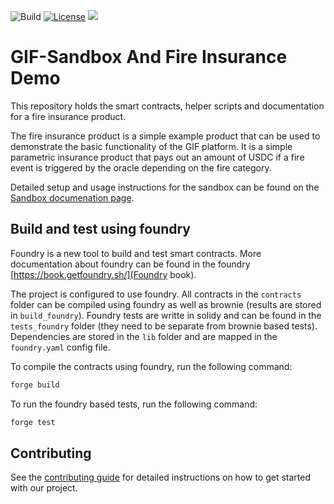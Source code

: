 ![Build](https://github.com/etherisc/gif-sandbox/actions/workflows/build.yml/badge.svg)
[![License](https://img.shields.io/badge/License-Apache_2.0-blue.svg)](https://opensource.org/licenses/Apache-2.0)
[![](https://dcbadge.vercel.app/api/server/cVsgakVG4R?style=flat)](https://discord.gg/Qb6ZjgE8)

# GIF-Sandbox And Fire Insurance Demo

This repository holds the smart contracts, helper scripts and documentation for a fire insurance product.

The fire insurance product is a simple example product that can be used to demonstrate the basic functionality of the GIF platform. 
It is a simple parametric insurance product that pays out an amount of USDC if a fire event is triggered by the oracle depending on the fire category.

Detailed setup and usage instructions for the sandbox can be found on the [Sandbox documenation page](https://docs.etherisc.com/sandbox/). 


## Build and test using foundry

Foundry is a new tool to build and test smart contracts. 
More documentation about foundry can be found in the foundry [https://book.getfoundry.sh/](Foundry book).

The project is configured to use foundry. 
All contracts in the `contracts` folder can be compiled using foundry as well as brownie (results are stored in `build_foundry`). 
Foundry tests are writte in solidy and can be found in the `tests_foundry` folder (they need to be separate from brownie based tests).
Dependencies are stored in the `lib` folder and are mapped in the `foundry.yaml` config file.

To compile the contracts using foundry, run the following command:

```bash
forge build
```

To run the foundry based tests, run the following command:

```bash
forge test
```

## Contributing

See the [contributing guide](./CONTRIBUTING.MD) for detailed instructions on how to get started with our project.

